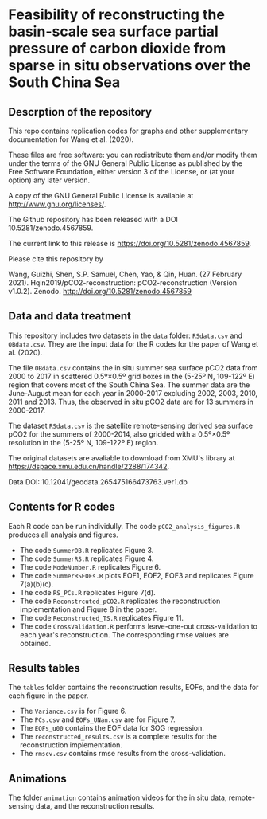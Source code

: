# Feasibility of reconstructing the basin-scale sea surface partial pressure of carbon dioxide from sparse in situ observations over the South China Sea
## Descrption of the repository
This repo contains replication codes for graphs and other supplementary documentation for Wang et al. (2020). 

These files are free software: you can redistribute them and/or modify them under the terms of the GNU General Public License as published by the Free Software Foundation, either version 3 of the License, or (at your option) any later version.

A copy of the GNU General Public License is available at http://www.gnu.org/licenses/.

The Github repository has been released with a DOI 10.5281/zenodo.4567859.

The current link to this release is https://doi.org/10.5281/zenodo.4567859.

Please cite this repository by

Wang, Guizhi, Shen, S.P. Samuel, Chen, Yao, & Qin, Huan. (27 February 2021). Hqin2019/pCO2-reconstruction: pCO2-reconstruction (Version v1.0.2). Zenodo. http://doi.org/10.5281/zenodo.4567859

## Data and data treatment
This repository includes two datasets in the `data` folder: `RSdata.csv` and `OBdata.csv`. They are the input data for the R codes for the paper of Wang et al. (2020). 

The file `OBdata.csv` contains the in situ summer sea surface pCO2 data from 2000 to 2017 in scattered 0.5º×0.5º grid boxes in the (5-25º N, 109-122º E) region that covers most of the South China Sea. The summer data are the June-August mean for each year in 2000-2017 excluding 2002, 2003, 2010, 2011 and 2013. Thus, the observed in situ pCO2 data are for 13 summers in 2000-2017. 

The dataset `RSdata.csv` is the satellite remote-sensing derived sea surface pCO2 for the summers of 2000-2014, also gridded with a 0.5º×0.5º resolution in the (5-25º N, 109-122º E) region.

The original datasets are avaliable to download from XMU's library at https://dspace.xmu.edu.cn/handle/2288/174342.

Data DOI: 10.12041/geodata.265475166473763.ver1.db


## Contents for R codes
Each R code can be run individully. The code `pCO2_analysis_figures.R` produces all analysis and figures.
- The code `SummerOB.R` replicates Figure 3.
- The code `SummerRS.R` replicates Figure 4.
- The code `ModeNumber.R` replicates Figure 6.
- The code `SummerRSEOFs.R` plots EOF1, EOF2, EOF3 and replicates Figure 7(a)(b)(c).
- The code `RS_PCs.R` replicates Figure 7(d).
- The code `Reconstrcuted_pCO2.R` replicates the reconstruction implementation and Figure 8 in the paper.
- The code `Reconstructed_TS.R` replicates Figure 11.
- The code `CrossValidation.R` performs leave-one-out cross-validation to each year's reconstruction. The corresponding rmse values are obtained.


## Results tables
The `tables` folder contains the reconstruction results, EOFs, and the data for each figure in the paper. 
- The `Variance.csv` is for Figure 6.
- The `PCs.csv` and `EOFs_UNan.csv` are for Figure 7.
- The `EOFs_u00` contains the EOF data for SOG regression.
- The `reconstructed_results.csv` is a complete results for the reconstruction implementation.
- The `rmscv.csv` contains rmse results from the cross-validation.

## Animations
The folder `animation` contains animation videos for the in situ data, remote-sensing data, and the reconstruction results.
